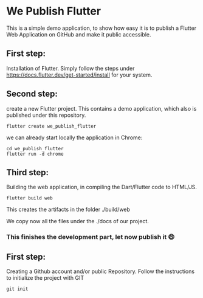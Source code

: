 # We Publish Flutter

This is a simple demo application, to show how easy it is to publish a Flutter Web Application on GitHub and make it public accessible. 

## First step:

Installation of Flutter. Simply follow the steps under https://docs.flutter.dev/get-started/install for your system.

## Second step:

create a new Flutter project. This contains a demo application, which also is published under this repository.

````shell
flutter create we_publish_flutter
````

we can already start locally the application in Chrome:

````shell
cd we_publish_flutter
flutter run -d chrome
````

## Third step:

Building the web application, in compiling the Dart/Flutter code to HTML/JS. 

`````shell
flutter build web
`````

This creates the artifacts in the folder ./build/web 

We copy now all the files under the ./docs of our project. 

### This finishes the development part, let now publish it :smile:

## First step:

Creating a Github account and/or public Repository. Follow the instructions to initialize the project with GIT

`````
git init

`````

